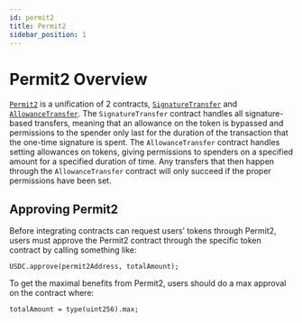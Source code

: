 ```yaml
---
id: permit2
title: Permit2
sidebar_position: 1
---
```


# Permit2 Overview

[`Permit2`](https://github.com/Uniswap/permit2) is a unification of 2 contracts, [`SignatureTransfer`](./signature-transfer) and [`AllowanceTransfer`](./allowance-transfer). The `SignatureTransfer` contract handles all signature-based transfers, meaning that an allowance on the token is bypassed and permissions to the spender only last for the duration of the transaction that the one-time signature is spent. The `AllowanceTransfer` contract handles setting allowances on tokens, giving permissions to spenders on a specified amount for a specified duration of time. Any transfers that then happen through the `AllowanceTransfer` contract will only succeed if the proper permissions have been set.

## Approving Permit2

Before integrating contracts can request users’ tokens through Permit2, users must approve the Permit2 contract through the specific token contract by calling something like:

```solidity
USDC.approve(permit2Address, totalAmount);
```

To get the maximal benefits from Permit2, users should do a max approval on the contract where: 
```solidity
totalAmount = type(uint256).max;
```